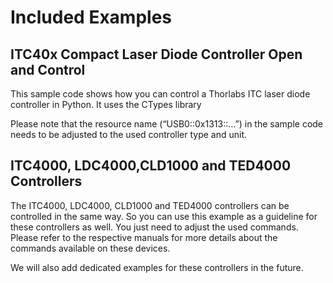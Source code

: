 # Included Examples

## ITC40x Compact Laser Diode Controller Open and Control

This sample code shows how you can control a Thorlabs ITC laser diode controller in Python. It uses the CTypes library

Please note that the resource name (“USB0::0x1313::…”) in the sample code needs to be adjusted to the used controller type and unit.

## ITC4000, LDC4000,CLD1000 and TED4000 Controllers

The ITC4000, LDC4000, CLD1000 and TED4000 controllers can be controlled in the same way. So you can use this example as a guideline for these controllers as well. You just need to adjust the used commands. Please refer to the respective manuals for more details about the commands available on these devices.

We will also add dedicated examples for these controllers in the future.
